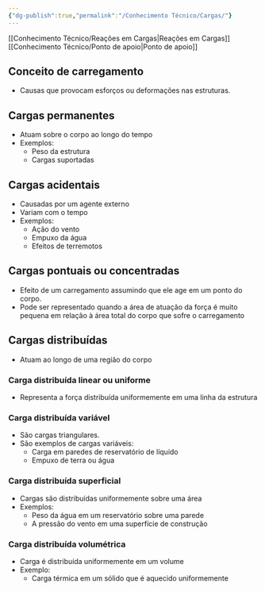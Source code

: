 ```yaml
---
{"dg-publish":true,"permalink":"/Conhecimento Técnico/Cargas/"}
---
```



[[Conhecimento Técnico/Reações em Cargas\|Reações em Cargas]]
[[Conhecimento Técnico/Ponto de apoio\|Ponto de apoio]]

## Conceito de carregamento
 - Causas que provocam esforços ou deformações nas estruturas.

## Cargas permanentes
- Atuam sobre o corpo ao longo do tempo
- Exemplos:
	- Peso da estrutura
	- Cargas suportadas

## Cargas acidentais
- Causadas por um agente externo
- Variam com o tempo
- Exemplos:
	- Ação do vento
	- Empuxo da água
	- Efeitos de terremotos

## Cargas pontuais ou concentradas
 - Efeito de um carregamento assumindo que ele age em um ponto do corpo.
 - Pode ser representado quando a área de atuação da força é muito pequena em relação à área total do corpo que sofre o carregamento

## Cargas distribuídas
- Atuam ao longo de uma região do corpo

### Carga distribuída linear ou uniforme
 - Representa a força distribuída uniformemente em uma linha da estrutura

### Carga distribuída variável
 - São cargas triangulares. 
 - São exemplos de cargas variáveis:
	 - Carga em paredes de reservatório de líquido
	 - Empuxo de terra ou água

### Carga distribuída superficial
 - Cargas são distribuídas uniformemente sobre uma área
 - Exemplos:
	 - Peso da água em um reservatório sobre uma parede
	 - A pressão do vento em uma superfície de construção

### Carga distribuída volumétrica
 - Carga é distribuída uniformemente em um volume
 - Exemplo:
	 - Carga térmica em um sólido que é aquecido uniformemente